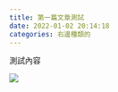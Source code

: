 ```yaml
---
title: 第一篇文章測試
date: 2022-01-02 20:14:18
categories: 右邊種類的
---
```


測試內容

<img src="https://firebasestorage.googleapis.com/v0/b/hezo-pic.appspot.com/o/abc123%40123.455.jpg?alt=media&token=32e627f7-8d04-4358-9729-5afc11d563da">

